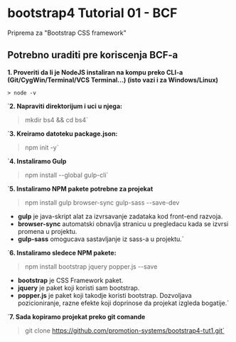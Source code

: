 # bootstrap4 Tutorial 01 - BCF

Priprema za "Bootstrap CSS framework"

## Potrebno uraditi pre koriscenja BCF-a

**1. Proveriti da li je NodeJS instaliran na kompu preko CLI-a (Git/CygWin/Terminal/VCS Terminal...) (isto vazi i za Windows/Linux)**

`> node -v`

`**2. Napraviti direktorijum i uci u njega:**

> mkdir bs4 && cd bs4`

`**3. Kreiramo datoteku package.json:**

> npm init -y`

`**4. Instaliramo Gulp**

> npm install --global gulp-cli`

`**5. Instaliramo NPM pakete potrebne za projekat**

> npm install gulp browser-sync gulp-sass --save-dev

* **gulp** je java-skript alat za izvrsavanje zadataka kod front-end razvoja.
* **browser-sync** automatski obnavlja stranicu u pregledacu kada se izvrsi promena u projektu.
* **gulp-sass** omogucava sastavljanje iz sass-a u projektu.`

`**6. Instaliramo sledece NPM pakete:**

> npm install bootstrap jquery popper.js --save

* **bootstrap** je CSS Framework paket.
* **jquery** je paket koji koristi sam bootstrap.
* **popper.js** je paket koji takodje koristi bootstrap. Dozvoljava pozicioniranje, razne efekte koji doprinose da projekat izgleda bogatije.`

`**7. Sada kopiramo projekat preko git comande**

> git clone https://github.com/promotion-systems/bootstrap4-tut1.git`


